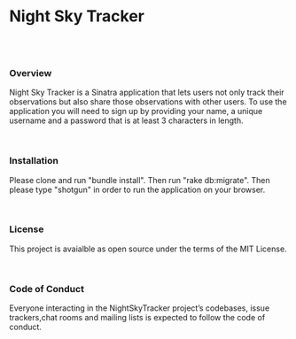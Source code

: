 <h1> Night Sky Tracker </h1> 
<br> 
<br> 
<h3> Overview </h3> 
<p>
 Night Sky Tracker is a Sinatra application that lets users not only track their observations but also share those observations with other users. To use the application you will need to sign up by providing your name, a unique username and a password that is at least 3 characters in length.
</p> 
<br> 
<h3> Installation </h3> 
<p>
Please clone and run "bundle install". Then run "rake db:migrate". Then please type "shotgun" in order to run the application on your browser.
</p>  
<br> 
<h3> License </h3> 
This project is avaialble as open source under the terms of the MIT License.
</p> 
<br>
<h3>Code of Conduct</h3> 
<p>
Everyone interacting in the NightSkyTracker project’s codebases, issue trackers,chat rooms and mailing lists is expected to follow the code of conduct.
<p> 



